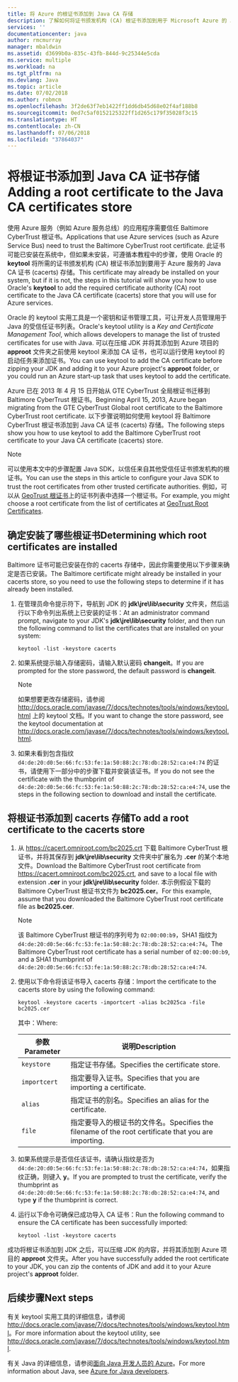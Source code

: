 ```yaml
---
title: 将 Azure 的根证书添加到 Java CA 存储
description: 了解如何将证书颁发机构 (CA) 根证书添加到用于 Microsoft Azure 的 Java CA 证书 (cacerts) 存储。
services: ''
documentationcenter: java
author: rmcmurray
manager: mbaldwin
ms.assetid: d3699b0a-835c-43fb-844d-9c25344e5cda
ms.service: multiple
ms.workload: na
ms.tgt_pltfrm: na
ms.devlang: Java
ms.topic: article
ms.date: 07/02/2018
ms.author: robmcm
ms.openlocfilehash: 3f2de63f7eb1422ff1dd6db45d68e02f4af188b8
ms.sourcegitcommit: 0ed7c5af0152125322ff1d265c179f35028f3c15
ms.translationtype: HT
ms.contentlocale: zh-CN
ms.lasthandoff: 07/06/2018
ms.locfileid: "37864037"
---
```

# <a name="adding-a-root-certificate-to-the-java-ca-certificates-store"></a><span data-ttu-id="f7e30-103">将根证书添加到 Java CA 证书存储</span><span class="sxs-lookup"><span data-stu-id="f7e30-103">Adding a root certificate to the Java CA certificates store</span></span>

<span data-ttu-id="f7e30-104">使用 Azure 服务（例如 Azure 服务总线）的应用程序需要信任 Baltimore CyberTrust 根证书。</span><span class="sxs-lookup"><span data-stu-id="f7e30-104">Applications that use Azure services (such as Azure Service Bus) need to trust the Baltimore CyberTrust root certificate.</span></span> <span data-ttu-id="f7e30-105">此证书可能已安装在系统中，但如果未安装，可遵循本教程中的步骤，使用 Oracle 的 **keytool** 将所需的证书颁发机构 (CA) 根证书添加到要用于 Azure 服务的 Java CA 证书 (cacerts) 存储。</span><span class="sxs-lookup"><span data-stu-id="f7e30-105">This certificate may already be installed on your system, but if it is not, the steps in this tutorial will show you how to use Oracle's **keytool** to add the required certificate authority (CA) root certificate to the Java CA certificate (cacerts) store that you will use for Azure services.</span></span>

<span data-ttu-id="f7e30-106">Oracle 的 keytool 实用工具是一个密钥和证书管理工具，可让开发人员管理用于 Java 的受信任证书列表。</span><span class="sxs-lookup"><span data-stu-id="f7e30-106">Oracle's keytool utility is a _Key and Certificate Management Tool_, which allows developers to manage the list of trusted certificates for use with Java.</span></span> <span data-ttu-id="f7e30-107">可以在压缩 JDK 并将其添加到 Azure 项目的 **approot** 文件夹之前使用 keytool 来添加 CA 证书，也可以运行使用 keytool 的启动任务来添加证书。</span><span class="sxs-lookup"><span data-stu-id="f7e30-107">You can use keytool to add the CA certificate before zipping your JDK and adding it to your Azure project's **approot** folder, or you could run an Azure start-up task that uses keytool to add the certificate.</span></span>

<span data-ttu-id="f7e30-108">Azure 已在 2013 年 4 月 15 日开始从 GTE CyberTrust 全局根证书迁移到 Baltimore CyberTrust 根证书。</span><span class="sxs-lookup"><span data-stu-id="f7e30-108">Beginning April 15, 2013, Azure began migrating from the GTE CyberTrust Global root certificate to the Baltimore CyberTrust root certificate.</span></span> <span data-ttu-id="f7e30-109">以下步骤说明如何使用 keytool 将 Baltimore CyberTrust 根证书添加到 Java CA 证书 (cacerts) 存储。</span><span class="sxs-lookup"><span data-stu-id="f7e30-109">The following steps show you how to use keytool to add the Baltimore CyberTrust root certificate to your Java CA certificate (cacerts) store.</span></span>

> [!NOTE]
> 
> <span data-ttu-id="f7e30-110">可以使用本文中的步骤配置 Java SDK，以信任来自其他受信任证书颁发机构的根证书。</span><span class="sxs-lookup"><span data-stu-id="f7e30-110">You can use the steps in this article to configure your Java SDK to trust the root certificates from other trusted certificate authorities.</span></span> <span data-ttu-id="f7e30-111">例如，可以从 [GeoTrust 根证书](http://www.geotrust.com/resources/root-certificates/)上的证书列表中选择一个根证书。</span><span class="sxs-lookup"><span data-stu-id="f7e30-111">For example, you might choose a root certificate from the list of certificates at [GeoTrust Root Certificates](http://www.geotrust.com/resources/root-certificates/).</span></span>
> 

## <a name="determining-which-root-certificates-are-installed"></a><span data-ttu-id="f7e30-112">确定安装了哪些根证书</span><span class="sxs-lookup"><span data-stu-id="f7e30-112">Determining which root certificates are installed</span></span>

<span data-ttu-id="f7e30-113">Baltimore 证书可能已安装在你的 cacerts 存储中，因此你需要使用以下步骤来确定是否已安装。</span><span class="sxs-lookup"><span data-stu-id="f7e30-113">The Baltimore certificate might already be installed in your cacerts store, so you need to use the following steps to determine if it has already been installed.</span></span>

1. <span data-ttu-id="f7e30-114">在管理员命令提示符下，导航到 JDK 的 **jdk\jre\lib\security** 文件夹，然后运行以下命令列出系统上已安装的证书：</span><span class="sxs-lookup"><span data-stu-id="f7e30-114">At an administrator command prompt, navigate to your JDK's **jdk\jre\lib\security** folder, and then run the following command to list the certificates that are installed on your system:</span></span>

   ```shell
   keytool -list -keystore cacerts
   ```

1. <span data-ttu-id="f7e30-115">如果系统提示输入存储密码，请输入默认密码 **changeit**。</span><span class="sxs-lookup"><span data-stu-id="f7e30-115">If you are prompted for the store password, the default password is **changeit**.</span></span>

   > [!NOTE]
   > 
   > <span data-ttu-id="f7e30-116">如果想要更改存储密码，请参阅 <http://docs.oracle.com/javase/7/docs/technotes/tools/windows/keytool.html> 上的 keytool 文档。</span><span class="sxs-lookup"><span data-stu-id="f7e30-116">If you want to change the store password, see the keytool documentation at <http://docs.oracle.com/javase/7/docs/technotes/tools/windows/keytool.html>.</span></span>
   > 

1. <span data-ttu-id="f7e30-117">如果未看到包含指纹 `d4:de:20:d0:5e:66:fc:53:fe:1a:50:88:2c:78:db:28:52:ca:e4:74` 的证书，请使用下一部分中的步骤下载并安装该证书。</span><span class="sxs-lookup"><span data-stu-id="f7e30-117">If you do not see the certificate with the thumbprint of `d4:de:20:d0:5e:66:fc:53:fe:1a:50:88:2c:78:db:28:52:ca:e4:74`, use the steps in the following section to download and install the certificate.</span></span>

## <a name="to-add-a-root-certificate-to-the-cacerts-store"></a><span data-ttu-id="f7e30-118">将根证书添加到 cacerts 存储</span><span class="sxs-lookup"><span data-stu-id="f7e30-118">To add a root certificate to the cacerts store</span></span>

1. <span data-ttu-id="f7e30-119">从 <https://cacert.omniroot.com/bc2025.crt> 下载 Baltimore CyberTrust 根证书，并将其保存到 **jdk\jre\lib\security** 文件夹中扩展名为 **.cer** 的某个本地文件。</span><span class="sxs-lookup"><span data-stu-id="f7e30-119">Download the Baltimore CyberTrust root certificate from <https://cacert.omniroot.com/bc2025.crt>, and save to a local file with extension **.cer** in your **jdk\jre\lib\security** folder.</span></span> <span data-ttu-id="f7e30-120">本示例假设下载的 Baltimore CyberTrust 根证书文件为 **bc2025.cer**。</span><span class="sxs-lookup"><span data-stu-id="f7e30-120">For this example, assume that you downloaded the Baltimore CyberTrust root certificate file as **bc2025.cer**.</span></span>

   > [!NOTE]
   > 
   > <span data-ttu-id="f7e30-121">该 Baltimore CyberTrust 根证书的序列号为 `02:00:00:b9`，SHA1 指纹为 `d4:de:20:d0:5e:66:fc:53:fe:1a:50:88:2c:78:db:28:52:ca:e4:74`。</span><span class="sxs-lookup"><span data-stu-id="f7e30-121">The Baltimore CyberTrust root certificate has a serial number of `02:00:00:b9`, and a SHA1 thumbprint of `d4:de:20:d0:5e:66:fc:53:fe:1a:50:88:2c:78:db:28:52:ca:e4:74`.</span></span>
   > 

2. <span data-ttu-id="f7e30-122">使用以下命令将该证书导入 cacerts 存储：</span><span class="sxs-lookup"><span data-stu-id="f7e30-122">Import the certificate to the cacerts store by using the following command:</span></span>

   ```shell
   keytool -keystore cacerts -importcert -alias bc2025ca -file bc2025.cer
   ```
   <span data-ttu-id="f7e30-123">其中：</span><span class="sxs-lookup"><span data-stu-id="f7e30-123">Where:</span></span>

   |  <span data-ttu-id="f7e30-124">参数</span><span class="sxs-lookup"><span data-stu-id="f7e30-124">Parameter</span></span>   |                              <span data-ttu-id="f7e30-125">说明</span><span class="sxs-lookup"><span data-stu-id="f7e30-125">Description</span></span>                               |
   |--------------|------------------------------------------------------------------------|
   | `keystore`   | <span data-ttu-id="f7e30-126">指定证书存储。</span><span class="sxs-lookup"><span data-stu-id="f7e30-126">Specifies the certificate store.</span></span>                                       |
   | `importcert` | <span data-ttu-id="f7e30-127">指定要导入证书。</span><span class="sxs-lookup"><span data-stu-id="f7e30-127">Specifies that you are importing a certificate.</span></span>                        |
   | `alias`      | <span data-ttu-id="f7e30-128">指定证书的别名。</span><span class="sxs-lookup"><span data-stu-id="f7e30-128">Specifies an alias for the certificate.</span></span>                                |
   | `file`       | <span data-ttu-id="f7e30-129">指定要导入的根证书的文件名。</span><span class="sxs-lookup"><span data-stu-id="f7e30-129">Specifies the filename of the root certificate that you are importing.</span></span> |


3. <span data-ttu-id="f7e30-130">如果系统提示是否信任该证书，请确认指纹是否为 `d4:de:20:d0:5e:66:fc:53:fe:1a:50:88:2c:78:db:28:52:ca:e4:74`，如果指纹正确，则键入 **y**。</span><span class="sxs-lookup"><span data-stu-id="f7e30-130">If you are prompted to trust the certificate, verify the thumbprint as `d4:de:20:d0:5e:66:fc:53:fe:1a:50:88:2c:78:db:28:52:ca:e4:74`, and type **y** if the thumbprint is correct.</span></span>

4. <span data-ttu-id="f7e30-131">运行以下命令可确保已成功导入 CA 证书：</span><span class="sxs-lookup"><span data-stu-id="f7e30-131">Run the following command to ensure the CA certificate has been successfully imported:</span></span>

   ```shell
   keytool -list -keystore cacerts
   ```

<span data-ttu-id="f7e30-132">成功将根证书添加到 JDK 之后，可以压缩 JDK 的内容，并将其添加到 Azure 项目的 **approot** 文件夹。</span><span class="sxs-lookup"><span data-stu-id="f7e30-132">After you have successfully added the root certificate to your JDK, you can zip the contents of JDK and add it to your Azure project's **approot** folder.</span></span>

## <a name="next-steps"></a><span data-ttu-id="f7e30-133">后续步骤</span><span class="sxs-lookup"><span data-stu-id="f7e30-133">Next steps</span></span>

<span data-ttu-id="f7e30-134">有关 keytool 实用工具的详细信息，请参阅 <http://docs.oracle.com/javase/7/docs/technotes/tools/windows/keytool.html>。</span><span class="sxs-lookup"><span data-stu-id="f7e30-134">For more information about the keytool utility, see <http://docs.oracle.com/javase/7/docs/technotes/tools/windows/keytool.html>.</span></span>

<span data-ttu-id="f7e30-135">有关 Java 的详细信息，请参阅[面向 Java 开发人员的 Azure](/java/azure)。</span><span class="sxs-lookup"><span data-stu-id="f7e30-135">For more information about Java, see [Azure for Java developers](/java/azure).</span></span>

<!-- For more information about the root certificates used by Azure, see [Azure Root Certificate Migration](http://blogs.msdn.com/b/windowsazure/archive/2013/03/15/windows-azure-root-certificate-migration.aspx). -->
